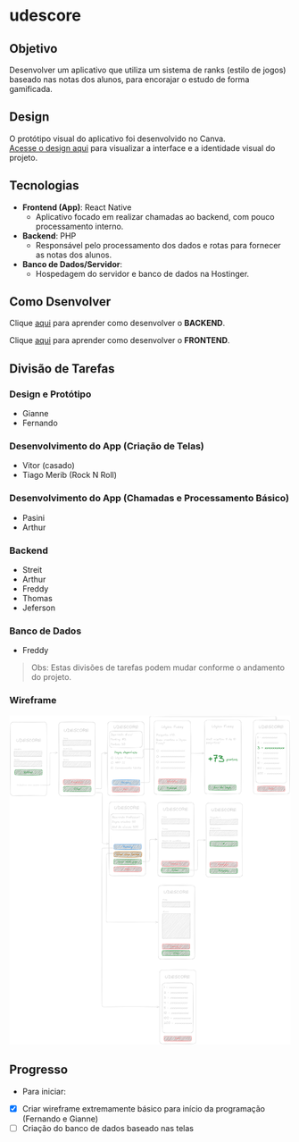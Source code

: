 # udescore

## Objetivo

Desenvolver um aplicativo que utiliza um sistema de ranks (estilo de jogos) baseado nas notas dos alunos, para encorajar o estudo de forma gamificada.

## Design

O protótipo visual do aplicativo foi desenvolvido no Canva.  
[Acesse o design aqui](https://www.canva.com/design/DAGm_6mePuE/k-8DEvxPT5-YhxS9P-cCpQ/edit?utm_content=DAGm_6mePuE&utm_campaign=designshare&utm_medium=link2&utm_source=sharebutton) para visualizar a interface e a identidade visual do projeto.

## Tecnologias

- **Frontend (App)**: React Native
  - Aplicativo focado em realizar chamadas ao backend, com pouco processamento interno.
- **Backend**: PHP
  - Responsável pelo processamento dos dados e rotas para fornecer as notas dos alunos.
- **Banco de Dados/Servidor**:
  - Hospedagem do servidor e banco de dados na Hostinger.

## Como Dsenvolver

Clique [aqui](/backend/README.md) para aprender como desenvolver o **BACKEND**.

Clique [aqui](/frontend/README.md) para aprender como desenvolver o **FRONTEND**.

## Divisão de Tarefas

### Design e Protótipo

- Gianne
- Fernando

### Desenvolvimento do App (Criação de Telas)

- Vitor (casado)
- Tiago Merib (Rock N Roll)

### Desenvolvimento do App (Chamadas e Processamento Básico)

- Pasini
- Arthur

### Backend

- Streit
- Arthur
- Freddy
- Thomas
- Jeferson

### Banco de Dados

- Freddy

> Obs: Estas divisões de tarefas podem mudar conforme o andamento do projeto.

### Wireframe

![](assets/app.png)

## Progresso

- Para iniciar:

- [x] Criar wireframe extremamente básico para início da programação (Fernando e Gianne)
- [ ] Criação do banco de dados baseado nas telas
